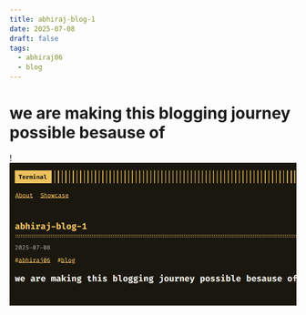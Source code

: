 ```yaml
---
title: abhiraj-blog-1
date: 2025-07-08
draft: false
tags:
  - abhiraj06
  - blog
---
```


# we are making this blogging journey possible besause of 

!![Image](/images/Pasted%20image%2020250708220245.png)
